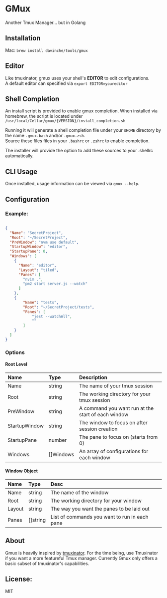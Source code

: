 # GMux
Another Tmux Manager... but in Golang

## Installation

Mac: `brew install davinche/tools/gmux`  

## Editor

Like tmuxinator, gmux uses your shell's **EDITOR** to edit configurations.  
A default editor can specified via `export EDITOR=youreditor`

## Shell Completion

An install script is provided to enable gmux completion. When installed via homebrew, the script is located under `/usr/local/Cellar/gmux/{VERSION}/install_completion.sh`

Running it will generate a shell completion file under your `$HOME` directory by the name `.gmux.bash` and/or `.gmux.zsh`.  
Source these files files in your `.bashrc` or `.zshrc` to enable completion.

The installer will provide the option to add these sources to your .shellrc automatically.

## CLI Usage

Once installed, usage information can be viewed via `gmux --help`.


## Configuration

### Example:

```json

{
  "Name": "SecretProject",
  "Root": "~/SecretProject",
  "PreWindow": "nvm use default",
  "StartupWindow": "editor",
  "StartupPane": 0,
  "Windows": [
    {
      "Name": "editor",
      "Layout": "tiled",
      "Panes": [
        "nvim .",
        "pm2 start server.js --watch"
      ]
    },
    {
        "Name": "tests",
        "Root": "~/SecretProject/tests",
        "Panes": [
            "jest --watchAll",
            ""
        ]
    }
  ]
}
```

### Options

#### Root Level ####

| Name          | Type      | Description                                        |
|:--------------|:----------|:---------------------------------------------------|
| Name          | string    | The name of your tmux session                      |
| Root          | string    | The working directory for your tmux session        |
| PreWindow     | string    | A command you want run at the start of each window |
| StartupWindow | string    | The window to focus on after session creation      |
| StartupPane   | number    | The pane to focus on (starts from 0)               |
| Windows       | []Windows | An array of configurations for each window         |


#### Window Object ####

| Name   | Type     | Desc                                          |
|:-------|:---------|:----------------------------------------------|
| Name   | string   | The name of the window                        |
| Root   | string   | The working directory for your window         |
| Layout | string   | The way you want the panes to be laid out     |
| Panes  | []string | List of commands you want to run in each pane |


## About

Gmux is heavily inspired by [tmuxinator][tmuxinator]. For the time being, use Tmuxinator if you want a more featureful Tmux manager. Currently Gmux only offers a basic subset of tmuxinator's capabilities.

[tmuxinator]: https://github.com/tmuxinator/tmuxinator


## License:

MIT
